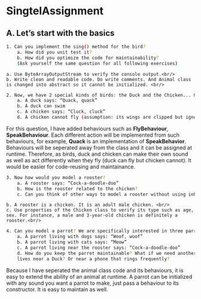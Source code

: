 # SingtelAssignment

## A. Let’s start with the basics

```bash
1. Can you implement the sing() method for the bird?
    a. How did you unit test it?
    b. How did you optimize the code for maintainability?
    (Ask yourself the same question for all following exercises)
```
    a. Use ByteArrayOutputStream to verify the console output.<br/>
    b. Write clean and readable code. Do write comments. And Animal class is changed into abstract so it cannot be initialized. <br/>

```bash
2. Now, we have 2 special kinds of birds: the Duck and the Chicken... Can you implement them to make their own special sound?
    a. A duck says: “Quack, quack”
    b. A duck can swim
    c. A chicken says: “Cluck, cluck”
    d. A chicken cannot fly (assumption: its wings are clipped but ignore that)
```
For this question, I have added behaviours such as **FlyBehaviour**, **SpeakBehaviour**. Each different action will be implemented from such behaviours, for example, **Quack** is an implementation of **SpeakBehavior**.
Behaviours will be seperated away from the class and it can be assigned at runtime. Therefore, as birds, duck and chicken can make their own sound as well as act differently when they fly (duck can fly but chicken cannot). It would be easier for code-reusing and maintainance.

```bash
3. Now how would you model a rooster?
    a. A rooster says: “Cock-a-doodle-doo”
    b. How is the rooster related to the chicken?
    c. Can you think of other ways to model a rooster without using inheritance?
```
    b. A rooster is a chicken. It is an adult male chicken. <br/>
    c. Use properties of the Chicken class to verify its type such as age, sex. For instance, a male and 3-year-old chicken is definitely a rooster.<br/>

```bash
4. Can you model a parrot? We are specifically interested in three parrots, one that lived in a house with dogs one in a house with cats, the other lived on a farm next to the rooster.
    a. A parrot living with dogs says: “Woof, woof”
    b. A parrot living with cats says: “Meow”
    c. A parrot living near the rooster says: “Cock-a-doodle-doo”
    d. How do you keep the parrot maintainable? What if we need another parrot
    lives near a Duck? Or near a phone that rings frequently?
```
Because I have seperated the animal class code and its behaviours, it is easy to extend the ability of an animal at runtime. A parrot can be initialized with any sound you want a parrot to make, just pass a behaviour to its constructor. It is easy to maintain as well.<br/>